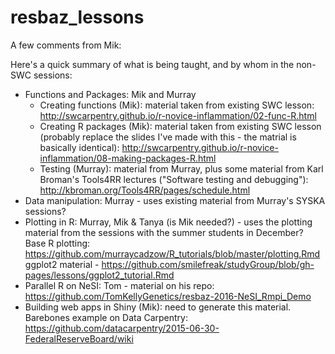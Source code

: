 # resbaz_lessons

A few comments from Mik:

Here's a quick summary of what is being taught, and by whom in the non-SWC sessions:
 - Functions and Packages: Mik and Murray
   - Creating functions (Mik): material taken from existing SWC lesson: http://swcarpentry.github.io/r-novice-inflammation/02-func-R.html
   - Creating R packages (Mik): material taken from existing SWC lesson (probably replace the slides I've made with this - the matrial is basically identical): http://swcarpentry.github.io/r-novice-inflammation/08-making-packages-R.html
   - Testing (Murray): material from Murray, plus some material from Karl Broman's Tools4RR lectures ("Software testing and debugging"): http://kbroman.org/Tools4RR/pages/schedule.html 
 - Data manipulation: Murray - uses existing material from Murray's SYSKA sessions?
 - Plotting in R: Murray, Mik & Tanya (is Mik needed?) - uses the plotting material from the sessions with the summer students in December?  Base R plotting: https://github.com/murraycadzow/R_tutorials/blob/master/plotting.Rmd
   ggplot2 material - https://github.com/smilefreak/studyGroup/blob/gh-pages/lessons/ggplot2_tutorial.Rmd
 - Parallel R on NeSI: Tom - material on his repo: https://github.com/TomKellyGenetics/resbaz-2016-NeSI_Rmpi_Demo
 - Building web apps in Shiny (Mik): need to generate this material.  Barebones example on Data Carpentry: https://github.com/datacarpentry/2015-06-30-FederalReserveBoard/wiki
